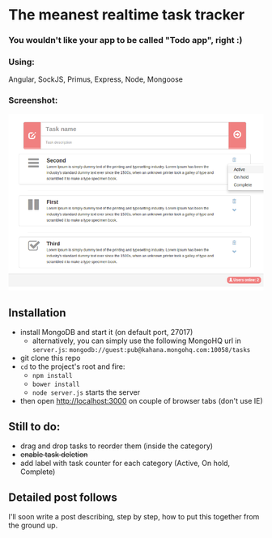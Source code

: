 The meanest realtime task tracker
=============================
### You wouldn't like your app to be called "Todo app", right :) 

### Using:
Angular, SockJS, Primus, Express, Node, Mongoose

### Screenshot:
![Screenshot-2014-06-02_14-54-30.png](Screenshot-2014-06-02_14-54-30.png)

## Installation
 - install MongoDB and start it (on default port, 27017)
   - alternatively, you can simply use the following MongoHQ url in `server.js`: `mongodb://guest:pub@kahana.mongohq.com:10058/tasks`
 - git clone this repo
 - `cd` to the project's root and fire:
   - `npm install`
   - `bower install`
   - `node server.js` starts the server 
 - then open [http://localhost:3000](http://localhost:3000) on couple of browser tabs (don't use IE)
 
## Still to do:
 - drag and drop tasks to reorder them (inside the category)
 - ~~enable task deletion~~
 - add label with task counter for each category (Active, On hold, Complete)
 
## Detailed post follows
I'll soon write a post describing, step by step, how to put this together from the ground up.
